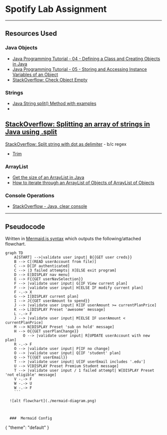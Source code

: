 # Spotify Lab Assignment
________

## Resources Used

### Java Objects
- [Java Programming Tutorial - 04 - Defining a Class and Creating Objects in
  Java](https://www.youtube.com/watch?v=4xKihjI6HJ0)
- [Java Programming Tutorial - 05 - Storing and Accessing Instance Variables of
  an Object](https://www.youtube.com/watch?v=q4vknQYjHy8)
- [StackOverflow: Check Object Empty](https://stackoverflow.com/a/14463338)

### Strings
- [Java String split() Method with examples](https://beginnersbook.com/2013/12/java-string-split-method-example/)
-
[StackOverflow: Splitting an array of strings in Java using .split](https://stackoverflow.com/questions/19431710/splitting-an-array-of-strings-in-java-using-split)
-
[StackOverflow: Split string with dot as
delimiter](https://stackoverflow.com/a/3387646) - b/c regex
- [Trim](https://www.geeksforgeeks.org/java-string-trim-method-example/)
### ArrayList
- [Get the size of an ArrayList in Java](https://www.tutorialspoint.com/get-the-size-of-an-arraylist-in-java#:~:text=The%20size%20of%20an%20ArrayList%20can%20be%20obtained%20by%20using,the%20ArrayList%20i.e.%20the%20size.)
- [How to iterate through an ArrayList of Objects of ArrayList of Objects](https://xspdf.com/resolution/58257776.html)

### Console Operations
- [StackOverflow - Java, clear console](https://stackoverflow.com/a/32295974)
________

## Pseudocode

Written in [Mermaid.js syntax](https://mermaid-js.github.io/mermaid/) which outputs the following/attached flowchart.


```
graph TD
    A[START] -->|validate user input| B{{GET user creds}}
    B --> C[(READ userAccount from file)]
    C --> D[IF authenticated]
    C --> |3 failed attempts| X[ELSE exit program]
    D --> E[DISPLAY nav menu]
    E --> F{{GET userNavSelection}}
    F --> |validate user input| G[IF View current plan]
    F --> |validate user input| H[ELSE IF modify current plan]
    F -.-> X
    G --> I[DISPLAY current plan]
    I --> J{{GET userAmount to spend}}
    J --> |validate user input| K[IF userAmount >= currentPlanPrice]
    K --> L[DISPLAY Preset 'awesome' message]
    L -.-> F
    J --> |validate user input| M[ELSE IF userAmount < currentPlanPrice]
    M --> N[DISPLAY Preset 'sub on hold' message]
    H --> O{{GET userPlanChange}}
        O --> |validate user input| R[UPDATE userAccount with new plan]
    R -.-> F
    O --> |validate user input| P[IF no change]
    O --> |validate user input| Q[IF 'student' plan]
    Q --> T{{GET userEmail}}
    T --> |validate user input| U[IF userEmail includes '.edu']
    U --> V[DISPLAY Preset Premium Student message]
    T --> |validate user input / 1 failed attempt| W[DISPLAY Preset 'not eligible' message]
    V -.-> F
    W -.-> U
    W -.-> F
    ```
    
  ![alt flowchart](./mermaid-diagram.png)
    
    
    
  ###  Mermaid Config
```
{
  "theme": "default"
}
```
